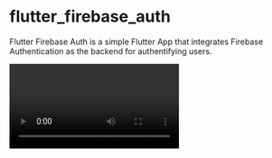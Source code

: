 # flutter_firebase_auth

Flutter Firebase Auth is a simple Flutter App that integrates Firebase Authentication as the backend for authentifying users.

![App Demo](/assets/videos/FlutterFirebaseAuth-Demo.mp4)

